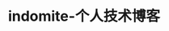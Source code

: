 ---
home: true
heroText: Indomite
tagline: 永远年轻，永远热泪盈眶
actionText: 关于我 →
actionLink: /about/
title: indomite-个人技术博客
lang: zh-Ch
features:
- title: 学习笔记
  details: 在学习过程中记录的笔记
- title: 技术博客
  details: 在实践，学习过程中遇到的问题的复盘
- title: 我的思考
  details: 记录自己的偶尔来的一些想法
---